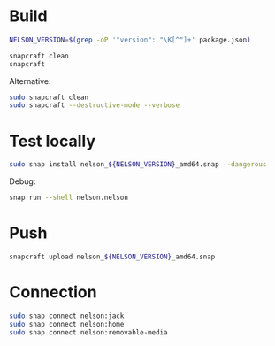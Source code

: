 # Build

```bash
NELSON_VERSION=$(grep -oP '"version": "\K[^"]+' package.json)

```

```bash
snapcraft clean
snapcraft
```

Alternative:

```bash
sudo snapcraft clean
sudo snapcraft --destructive-mode --verbose
```

# Test locally

```bash
sudo snap install nelson_${NELSON_VERSION}_amd64.snap --dangerous
```

Debug:

```bash
snap run --shell nelson.nelson
```

# Push

```bash
snapcraft upload nelson_${NELSON_VERSION}_amd64.snap
```

# Connection

```bash
sudo snap connect nelson:jack
sudo snap connect nelson:home
sudo snap connect nelson:removable-media
```

